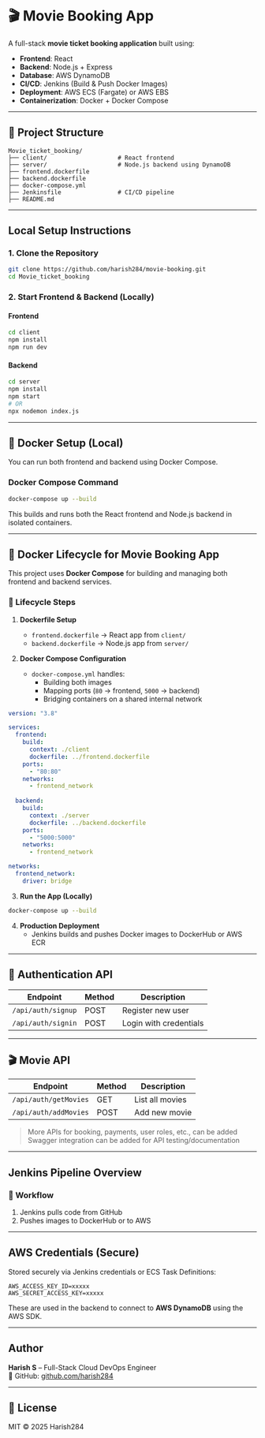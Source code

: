 # 🎬 Movie Booking App

A full-stack **movie ticket booking application** built using:

- **Frontend**: React
- **Backend**: Node.js + Express
- **Database**: AWS DynamoDB
- **CI/CD**: Jenkins (Build & Push Docker Images)
- **Deployment**: AWS ECS (Fargate) or AWS EBS
- **Containerization**: Docker + Docker Compose

---

## 📁 Project Structure

```
Movie_ticket_booking/
├── client/                    # React frontend
├── server/                    # Node.js backend using DynamoDB
├── frontend.dockerfile
├── backend.dockerfile
├── docker-compose.yml
├── Jenkinsfile                # CI/CD pipeline
├── README.md
```

---

## Local Setup Instructions

### 1. Clone the Repository

```bash
git clone https://github.com/harish284/movie-booking.git
cd Movie_ticket_booking
```

### 2. Start Frontend & Backend (Locally)

#### Frontend

```bash
cd client
npm install
npm run dev
```

#### Backend

```bash
cd server
npm install
npm start
# OR
npx nodemon index.js
```

---

## 🐳 Docker Setup (Local)

You can run both frontend and backend using Docker Compose.

### Docker Compose Command

```bash
docker-compose up --build
```

This builds and runs both the React frontend and Node.js backend in isolated containers.

---

## 🐳 Docker Lifecycle for Movie Booking App

This project uses **Docker Compose** for building and managing both frontend and backend services.

### 🔄 Lifecycle Steps

1. **Dockerfile Setup**
   - `frontend.dockerfile` → React app from `client/`
   - `backend.dockerfile` → Node.js app from `server/`

2. **Docker Compose Configuration**
   - `docker-compose.yml` handles:
     - Building both images
     - Mapping ports (`80` → frontend, `5000` → backend)
     - Bridging containers on a shared internal network

```yaml
version: "3.8"

services:
  frontend:
    build:
      context: ./client
      dockerfile: ../frontend.dockerfile  
    ports:
      - "80:80"
    networks:
      - frontend_network
  
  backend:
    build:
      context: ./server
      dockerfile: ../backend.dockerfile  
    ports:
      - "5000:5000"
    networks:
      - frontend_network 

networks:
  frontend_network:
    driver: bridge
```

3. **Run the App (Locally)**

```bash
docker-compose up --build
```

4. **Production Deployment**
   - Jenkins builds and pushes Docker images to DockerHub or AWS ECR

---

## 🔐 Authentication API

| Endpoint           | Method | Description           |
|--------------------|--------|-----------------------|
| `/api/auth/signup` | POST   | Register new user     |
| `/api/auth/signin` | POST   | Login with credentials|

---

## 🎬 Movie API

| Endpoint              | Method | Description       |
|-----------------------|--------|-------------------|
| `/api/auth/getMovies` | GET    | List all movies   |
| `/api/auth/addMovies` | POST   | Add new movie     |

> More APIs for booking, payments, user roles, etc., can be added  
> Swagger integration can be added for API testing/documentation

---

##  Jenkins Pipeline Overview

### 🔁 Workflow

1. Jenkins pulls code from GitHub
2. Pushes images to DockerHub or to AWS

---

## AWS Credentials (Secure)

Stored securely via Jenkins credentials or ECS Task Definitions:

```
AWS_ACCESS_KEY_ID=xxxxx
AWS_SECRET_ACCESS_KEY=xxxxx
```

These are used in the backend to connect to **AWS DynamoDB** using the AWS SDK.

---

## Author

**Harish S** – Full-Stack Cloud DevOps Engineer  
🔗 GitHub: [github.com/harish284](https://github.com/harish284)

---

## 📄 License

MIT © 2025 Harish284
